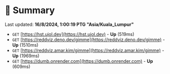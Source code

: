 # 📖 Summary
Last updated: **16/8/2024, 1:00:19 PTG "Asia/Kuala_Lumpur"**

- `GET` [https://hst.ujol.dev](https://hst.ujol.dev) - **Up** (519ms)
- `GET` [https://reddviz.deno.dev/gimme](https://reddviz.deno.dev/gimme) - **Up** (1510ms)
- `GET` [https://reddviz.amar.kim/gimme](https://reddviz.amar.kim/gimme) - **Up** (1969ms)
- `GET` [https://dumb.onrender.com](https://dumb.onrender.com) - **Up** (609ms)
